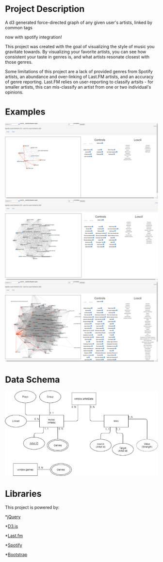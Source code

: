 # Project Description
A d3 generated force-directed graph of any given user's artists, linked by common tags

now with spotify integration!

This project was created with the goal of visualizing the style of music you gravitate towards. By visualizing your favorite artists, you can see how consistent your taste in genres is, and what artists resonate closest with those genres.

Some limitations of this project are a lack of provided genres from Spotify artists, an abundance and over-linking of Last.FM artists, and an accuracy of genre reporting. Last.FM relies on user-reporting to classify artsits - for smaller artists, this can mis-classify an artist from one or two individual's opinions.

# Examples

<img alt="Screenshot 10 Artists" src="/images/screenshot.png">

<img alt="Screenshot 30 Artists" src="images/screenshot2.png">

<img alt="Screenshot 100 Artists" src="images/screenshot3.png">

# Data Schema
<img alt="Data Schema" src="images/Data Schema.png">

# Libraries

This project is powered by:

*[jQuery](https://jquery.com/)

*[D3.js](https://d3js.org/)

*[Last.fm](https://www.last.fm/api)

*[Spotify](https://developer.spotify.com/documentation/web-api/quick-start/)

*[Bootstrap](https://getbootstrap.com/)
